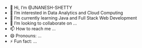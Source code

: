 - 👋 Hi, I’m @JNANESH-SHETTY
- 👀 I’m interested in Data Analytics and Cloud Computing
- 🌱 I’m currently learning Java and Full Stack Web Development
- 💞️ I’m looking to collaborate on ...
- 📫 How to reach me ...
- 😄 Pronouns: ...
- ⚡ Fun fact: ...

<!---
JNANESH-SHETTY/JNANESH-SHETTY is a ✨ special ✨ repository because its `README.md` (this file) appears on your GitHub profile.
You can click the Preview link to take a look at your changes.
--->
